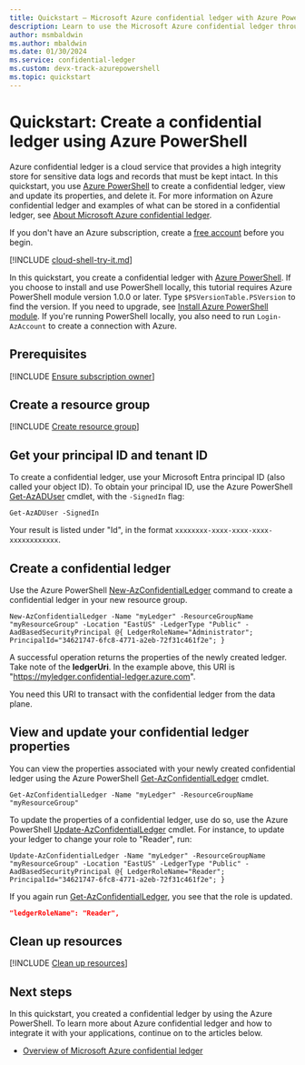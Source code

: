 ```yaml
---
title: Quickstart – Microsoft Azure confidential ledger with Azure PowerShell
description: Learn to use the Microsoft Azure confidential ledger through Azure PowerShell
author: msmbaldwin
ms.author: mbaldwin
ms.date: 01/30/2024
ms.service: confidential-ledger
ms.custom: devx-track-azurepowershell
ms.topic: quickstart
---
```


# Quickstart: Create a confidential ledger using Azure PowerShell

Azure confidential ledger is a cloud service that provides a high integrity store for sensitive data logs and records that must be kept intact. In this quickstart, you use [Azure PowerShell](/powershell/azure/) to create a confidential ledger, view and update its properties, and delete it. For more information on Azure confidential ledger and examples of what can be stored in a confidential ledger, see [About Microsoft Azure confidential ledger](overview.md).

If you don't have an Azure subscription, create a [free account](https://azure.microsoft.com/free/?WT.mc_id=A261C142F) before you begin.

[!INCLUDE [cloud-shell-try-it.md](../../includes/cloud-shell-try-it.md)]

In this quickstart, you create a confidential ledger with [Azure PowerShell](/powershell/azure/). If you choose to install and use PowerShell locally, this tutorial requires Azure PowerShell module version 1.0.0 or later. Type `$PSVersionTable.PSVersion` to find the version. If you need to upgrade, see [Install Azure PowerShell module](/powershell/azure/install-azure-powershell). If you're running PowerShell locally, you also need to run `Login-AzAccount` to create a connection with Azure.

## Prerequisites

[!INCLUDE [Ensure subscription owner](./includes/ensure-subscription-owner.md)]

## Create a resource group

[!INCLUDE [Create resource group](../../includes/powershell-rg-create.md)]

## Get your principal ID and tenant ID

To create a confidential ledger, use your Microsoft Entra principal ID (also called your object ID). To obtain your principal ID, use the Azure PowerShell [Get-AzADUser](/powershell/module/az.resources/get-azaduser) cmdlet, with the `-SignedIn` flag:

```azurepowershell
Get-AzADUser -SignedIn
```

Your result is listed under "Id", in the format `xxxxxxxx-xxxx-xxxx-xxxx-xxxxxxxxxxxx`.

## Create a confidential ledger

Use the Azure PowerShell [New-AzConfidentialLedger](/powershell/module/az.confidentialledger/new-azconfidentialledger) command to create a confidential ledger in your new resource group.

```azurepowershell
New-AzConfidentialLedger -Name "myLedger" -ResourceGroupName "myResourceGroup" -Location "EastUS" -LedgerType "Public" -AadBasedSecurityPrincipal @{ LedgerRoleName="Administrator"; PrincipalId="34621747-6fc8-4771-a2eb-72f31c461f2e"; }

```

A successful operation returns the properties of the newly created ledger. Take note of the **ledgerUri**. In the example above, this URI is "https://myledger.confidential-ledger.azure.com".

You need this URI to transact with the confidential ledger from the data plane.

## View and update your confidential ledger properties

You can view the properties associated with your newly created confidential ledger using the Azure PowerShell [Get-AzConfidentialLedger](/powershell/module/az.confidentialledger/get-azconfidentialledger) cmdlet.

```azurepowershell
Get-AzConfidentialLedger -Name "myLedger" -ResourceGroupName "myResourceGroup"
```

To update the properties of a confidential ledger, use do so, use the Azure PowerShell [Update-AzConfidentialLedger](/powershell/module/az.confidentialledger/update-azconfidentialledger) cmdlet. For instance, to update your ledger to change your role to "Reader", run:

```azurepowershell
Update-AzConfidentialLedger -Name "myLedger" -ResourceGroupName "myResourceGroup" -Location "EastUS" -LedgerType "Public" -AadBasedSecurityPrincipal @{ LedgerRoleName="Reader"; PrincipalId="34621747-6fc8-4771-a2eb-72f31c461f2e"; }
```

If you again run [Get-AzConfidentialLedger](/powershell/module/az.confidentialledger/get-azconfidentialledger), you see that the role is updated.

```json
"ledgerRoleName": "Reader",
```

## Clean up resources

[!INCLUDE [Clean up resources](../../includes/powershell-rg-delete.md)]

## Next steps

In this quickstart, you created a confidential ledger by using the Azure PowerShell. To learn more about Azure confidential ledger and how to integrate it with your applications, continue on to the articles below.

- [Overview of Microsoft Azure confidential ledger](overview.md)
